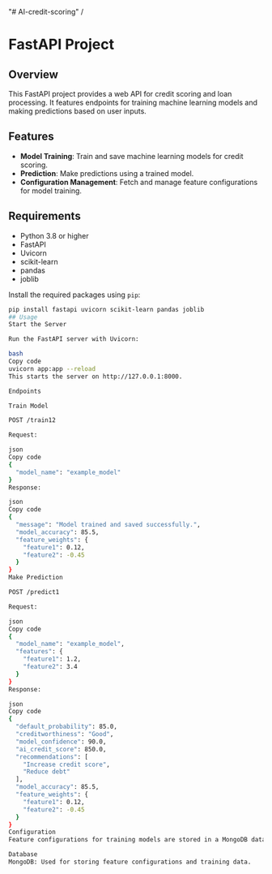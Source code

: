 "# AI-credit-scoring" /
# FastAPI Project

## Overview

This FastAPI project provides a web API for credit scoring and loan processing. It features endpoints for training machine learning models and making predictions based on user inputs.

## Features

- **Model Training**: Train and save machine learning models for credit scoring.
- **Prediction**: Make predictions using a trained model.
- **Configuration Management**: Fetch and manage feature configurations for model training.

## Requirements

- Python 3.8 or higher
- FastAPI
- Uvicorn
- scikit-learn
- pandas
- joblib

Install the required packages using `pip`:

```bash
pip install fastapi uvicorn scikit-learn pandas joblib
## Usage
Start the Server

Run the FastAPI server with Uvicorn:

bash
Copy code
uvicorn app:app --reload
This starts the server on http://127.0.0.1:8000.

Endpoints

Train Model

POST /train12

Request:

json
Copy code
{
  "model_name": "example_model"
}
Response:

json
Copy code
{
  "message": "Model trained and saved successfully.",
  "model_accuracy": 85.5,
  "feature_weights": {
    "feature1": 0.12,
    "feature2": -0.45
  }
}
Make Prediction

POST /predict1

Request:

json
Copy code
{
  "model_name": "example_model",
  "features": {
    "feature1": 1.2,
    "feature2": 3.4
  }
}
Response:

json
Copy code
{
  "default_probability": 85.0,
  "creditworthiness": "Good",
  "model_confidence": 90.0,
  "ai_credit_score": 850.0,
  "recommendations": [
    "Increase credit score",
    "Reduce debt"
  ],
  "model_accuracy": 85.5,
  "feature_weights": {
    "feature1": 0.12,
    "feature2": -0.45
  }
}
Configuration
Feature configurations for training models are stored in a MongoDB database. Ensure the database is properly set up and configured.

Database
MongoDB: Used for storing feature configurations and training data.
